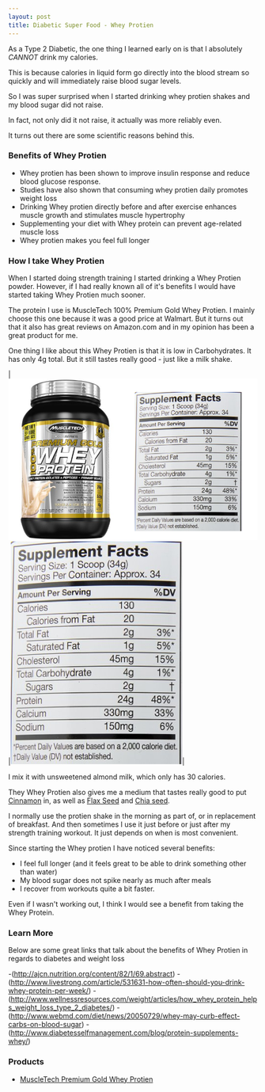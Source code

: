 ```yaml
---
layout: post
title: Diabetic Super Food - Whey Protien
---
```


As a Type 2 Diabetic, the one thing I learned early on is that I absolutely *CANNOT* drink my calories. 

This is because calories in liquid form go directly into the blood stream so quickly and will immediately raise blood sugar levels.

So I was super surprised when I started drinking whey protien shakes and my blood sugar did not raise. 

In fact, not only did it not raise, it actually was more reliably even.

It turns out there are some scientific reasons behind this.

### Benefits of Whey Protien

- Whey protien has been shown to improve insulin response and reduce blood glucose response.
- Studies have also shown that consuming whey protien daily promotes weight loss
- Drinking Whey protien directly before and after exercise enhances muscle growth and stimulates muscle hypertrophy
- Supplementing your diet with Whey protein can prevent age-related muscle loss  
- Whey protien makes you feel full longer

### How I take Whey Protien

When I started doing strength training I started drinking a Whey Protien powder.  However, if I had really known all of it's 
benefits I would have started taking Whey Protien much sooner. 

The protein I use is MuscleTech 100% Premium Gold Whey Protien.  I mainly choose this one because it was a good price at Walmart.
But it turns out that it also has great reviews on Amazon.com and in my opinion has been a great product for me.

One thing I like about this Whey Protien is that it is low in Carbohydrates.  It has only 4g total.  But it still tastes really 
good - just like a milk shake.

|![MuscleTech Whey Protien](/images/whey_01.png)|![MuscleTech Whey Protien Nutrition](/images/whey_02.png)|

I mix it with  unsweetened almond milk, which only has 30 calories. 

They Whey Protien also gives me a medium that tastes really good to put [Cinnamon](/Diabetic-Super-Food-Whey-Protien/) in, as well as 
[Flax Seed](Diabetic-Super-Food-FlaxSeed/) and [Chia seed](Diabetic-Super-Food-ChiaSeed/).

I normally use the protien shake in the morning as part of, or in replacement of breakfast. And then sometimes I use it just before 
or just after my strength training workout.  It just depends on when is most convenient.

Since starting the Whey protien I have noticed several benefits:

- I feel full longer (and it feels great to be able to drink something other than water)
- My blood sugar does not spike nearly as much after meals
- I recover from workouts quite a bit faster.  

Even if I wasn't working out, I think I would see a benefit from taking the Whey Protein.   

### Learn More

Below are some great links that talk about the benefits of Whey Protien in regards to diabetes and weight loss

-(http://ajcn.nutrition.org/content/82/1/69.abstract)
-(http://www.livestrong.com/article/531631-how-often-should-you-drink-whey-protein-per-week/)
-(http://www.wellnessresources.com/weight/articles/how_whey_protein_helps_weight_loss_type_2_diabetes/)
-(http://www.webmd.com/diet/news/20050729/whey-may-curb-effect-carbs-on-blood-sugar)
-(http://www.diabetesselfmanagement.com/blog/protein-supplements-whey/)

### Products

- [MuscleTech Premium Gold Whey Protien](http://www.amazon.com/gp/product/B00MA28CJM)


